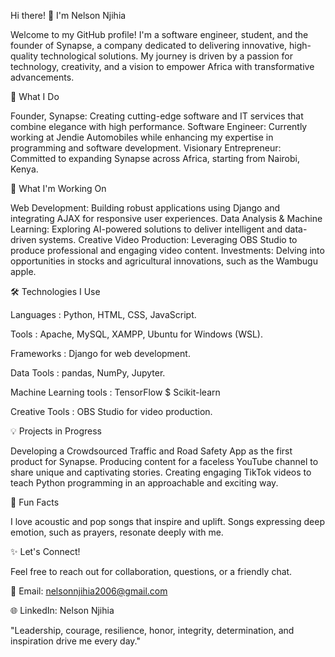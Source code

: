 Hi there! 👋 I'm Nelson Njihia

Welcome to my GitHub profile! I'm a software engineer, student, and the founder of Synapse, a company dedicated to delivering innovative, high-quality technological solutions. My journey is driven by a passion for technology, creativity, and a vision to empower Africa with transformative advancements.

🚀 What I Do

Founder, Synapse: Creating cutting-edge software and IT services that combine elegance with high performance.
Software Engineer: Currently working at Jendie Automobiles while enhancing my expertise in programming and software development.
Visionary Entrepreneur: Committed to expanding Synapse across Africa, starting from Nairobi, Kenya.


📖 What I'm Working On

Web Development: Building robust applications using Django and integrating AJAX for responsive user experiences.
Data Analysis & Machine Learning: Exploring AI-powered solutions to deliver intelligent and data-driven systems.
Creative Video Production: Leveraging OBS Studio to produce professional and engaging video content.
Investments: Delving into opportunities in stocks and agricultural innovations, such as the Wambugu apple.


🛠️ Technologies I Use

Languages : Python, HTML, CSS, JavaScript.

Tools : Apache, MySQL, XAMPP, Ubuntu for Windows (WSL).

Frameworks : Django for web development.

Data Tools : pandas, NumPy, Jupyter.

Machine Learning tools : TensorFlow $ Scikit-learn

Creative Tools : OBS Studio for video production.


💡 Projects in Progress

Developing a Crowdsourced Traffic and Road Safety App as the first product for Synapse.
Producing content for a faceless YouTube channel to share unique and captivating stories.
Creating engaging TikTok videos to teach Python programming in an approachable and exciting way.


🎵 Fun Facts

I love acoustic and pop songs that inspire and uplift.
Songs expressing deep emotion, such as prayers, resonate deeply with me.


✨ Let's Connect!

Feel free to reach out for collaboration, questions, or a friendly chat.

📧 Email: nelsonnjihia2006@gmail.com

🌐 LinkedIn: Nelson Njihia

"Leadership, courage, resilience, honor, integrity, determination, and inspiration drive me every day."
